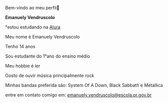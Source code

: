 Bem-vindo ao meu perfil🤍

**Emanuely Vendruscolo**

°estou estudando na [Alura](https://www.alura.com.br/)

Meu nome é Emanuely Vendruscolo 

Tenho 14 anos 

Sou estudante do 1°ano do ensino médio 

Meu hobbie é ler 

Gosto de ouvir música principalmente rock

Minhas bandas preferida são: System Of A Down, Black Sabbath e Metallica 

entre em contato comigo em: emanuely.vendruscolo@escola.pr.gov.br

